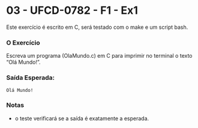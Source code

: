 # 03 - UFCD-0782 - F1 - Ex1
Este exercício é escrito em C, será testado com o make e um script bash.

### O Exercício
Escreva um programa (OlaMundo.c) em C para imprimir no terminal o texto “Olá Mundo!”. 

### Saída Esperada:
    
    Olá Mundo!


### Notas
- o teste verificará se a saída é exatamente a esperada.

